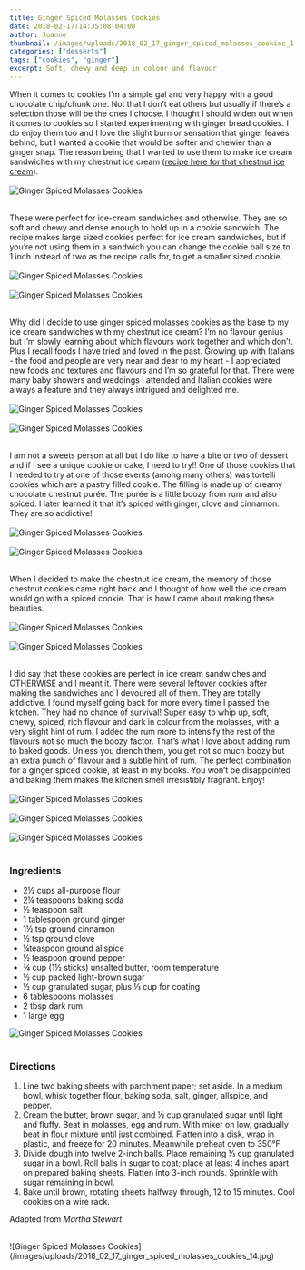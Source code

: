 ```yaml
---
title: Ginger Spiced Molasses Cookies
date: 2018-02-17T14:35:08-04:00
author: Joanne
thumbnail: /images/uploads/2018_02_17_ginger_spiced_molasses_cookies_1.jpg
categories: ["desserts"]
tags: ["cookies", "ginger"]
excerpt: Soft, chewy and deep in colour and flavour
---
```


When it comes to cookies I’m a simple gal and very happy with a good chocolate chip/chunk one. Not that I don’t eat others but usually if there’s a selection those will be the ones I choose. I thought I should widen out when it comes to cookies so I started experimenting with ginger bread cookies. I do enjoy them too and I love the slight burn or sensation that ginger leaves behind, but I wanted a cookie that would be softer and chewier than a ginger snap. The reason being that I wanted to use them to make ice cream sandwiches with my chestnut ice cream ([recipe here for that chestnut ice cream](https://www.oliveandmango.com/no-churn-roasted-chestnut-ice-cream/)).
</br>
</br>
![Ginger Spiced Molasses Cookies](/images/uploads/2018_02_17_ginger_spiced_molasses_cookies_2.jpg)
</br>
</br>

These were perfect for ice-cream sandwiches and otherwise.  They are so soft and chewy and dense enough to hold up in a cookie sandwich. The recipe makes large sized cookies perfect for ice cream sandwiches, but if you’re not using them in a sandwich you can change the cookie ball size to 1 inch instead of two as the recipe calls for, to get a smaller sized cookie.
</br>
</br>
![Ginger Spiced Molasses Cookies](/images/uploads/2018_02_17_ginger_spiced_molasses_cookies_3.jpg)
</br>
</br>
![Ginger Spiced Molasses Cookies](/images/uploads/2018_02_17_ginger_spiced_molasses_cookies_4.jpg)
</br>
</br>

Why did I decide to use ginger spiced molasses cookies as the base to my ice cream sandwiches with my chestnut ice cream? I’m no flavour genius but I’m slowly learning about which flavours work together and which don’t. Plus I recall foods I have tried and loved in the past. Growing up with Italians - the food and people are very near and dear to my heart - I appreciated new foods and textures and flavours and I’m so grateful for that. There were many baby showers and weddings I attended and Italian cookies were always a feature and they always intrigued and delighted me. 
</br>
</br>
![Ginger Spiced Molasses Cookies](/images/uploads/2018_02_17_ginger_spiced_molasses_cookies_5.jpg)
</br>
</br>
![Ginger Spiced Molasses Cookies](/images/uploads/2018_02_17_ginger_spiced_molasses_cookies_6.jpg)
</br>
</br>

I am not a sweets person at all but I do like to have a bite or two of dessert and if I see a unique cookie or cake, I need to try!! One of those cookies that I needed to try at one of those events (among many others) was tortelli cookies which are a pastry filled cookie.  The filling is made up of creamy chocolate chestnut purée. The purée is a little boozy from rum and also spiced. I later learned it that it’s spiced with ginger, clove and cinnamon. They are so addictive!
</br>
</br>
![Ginger Spiced Molasses Cookies](/images/uploads/2018_02_17_ginger_spiced_molasses_cookies_7.jpg)
</br>
</br>
![Ginger Spiced Molasses Cookies](/images/uploads/2018_02_17_ginger_spiced_molasses_cookies_8.jpg)
</br>
</br>

When I decided to make the chestnut ice cream, the memory of those chestnut cookies came right back and I thought of how well the ice cream would go with a spiced cookie. That is how I came about making these beauties.
</br>
</br>
![Ginger Spiced Molasses Cookies](/images/uploads/2018_02_17_ginger_spiced_molasses_cookies_9.jpg)
</br>
</br>
![Ginger Spiced Molasses Cookies](/images/uploads/2018_02_17_ginger_spiced_molasses_cookies_10.jpg)
</br>
</br>

I did say that these cookies are perfect in ice cream sandwiches and OTHERWISE and I meant it. There were several leftover cookies after making the sandwiches and I devoured all of them. They are totally addictive. I found myself going back for more every time I passed the kitchen.  They had no chance of survival!  Super easy to whip up, soft, chewy, spiced, rich flavour and dark in colour from the molasses, with a very slight hint of rum. I added the rum more to intensify the rest of the flavours not so much the boozy factor. That’s what I love about adding rum to baked goods.  Unless you drench them, you get not so much boozy but an extra punch of flavour and a subtle hint of rum. The perfect combination for a ginger spiced cookie, at least in my books. You won’t be disappointed and baking them makes the kitchen smell irresistibly fragrant. Enjoy!
</br>
</br>
![Ginger Spiced Molasses Cookies](/images/uploads/2018_02_17_ginger_spiced_molasses_cookies_11.jpg)
</br>
</br>
![Ginger Spiced Molasses Cookies](/images/uploads/2018_02_17_ginger_spiced_molasses_cookies_12.jpg)
</br>
</br>
![Ginger Spiced Molasses Cookies](/images/uploads/2018_02_17_ginger_spiced_molasses_cookies_13.jpg)
</br>
</br>

### Ingredients

* 2&frac12; cups all-purpose flour 
* 2&frac14; teaspoons baking soda 
* &frac12; teaspoon salt 
* 1 tablespoon ground ginger 
* 1&frac12; tsp ground cinnamon 
* &frac12; tsp ground clove 
* &frac14;teaspoon ground allspice 
* &frac12; teaspoon ground pepper 
* &frac34; cup (1&frac12; sticks) unsalted butter, room temperature 
* &frac12; cup packed light-brown sugar 
* &frac12; cup granulated sugar, plus &frac13; cup for coating 
* 6 tablespoons molasses 
* 2 tbsp dark rum 
* 1 large egg  


![Ginger Spiced Molasses Cookies](/images/uploads/2018_02_17_ginger_spiced_molasses_cookies_13.jpg)
</br>
</br>

### Directions

1. Line two baking sheets with parchment paper; set aside. In a medium bowl, whisk together flour, baking soda, salt, ginger, allspice, and pepper. 
1. Cream the butter, brown sugar, and &frac12; cup granulated sugar until light and fluffy. Beat in molasses, egg and rum. With mixer on low, gradually beat in flour mixture until just combined. Flatten into a disk, wrap in plastic, and freeze for 20 minutes. Meanwhile preheat oven to 350&deg;F
1. Divide dough into twelve 2-inch balls. Place remaining &frac13; cup granulated sugar in a bowl. Roll balls in sugar to coat; place at least 4 inches apart on prepared baking sheets. Flatten into 3-inch rounds. Sprinkle with sugar remaining in bowl.
1. Bake until brown, rotating sheets halfway through, 12 to 15 minutes. Cool cookies on a wire rack.  

Adapted from *Martha Stewart*

</br>
![Ginger Spiced Molasses Cookies](/images/uploads/2018_02_17_ginger_spiced_molasses_cookies_14.jpg)
